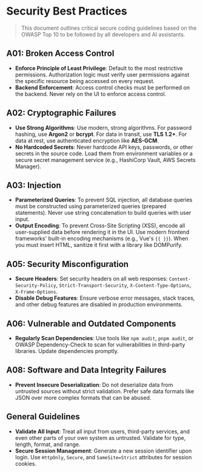 # Security Best Practices

> This document outlines critical secure coding guidelines based on the OWASP Top 10 to be followed by all developers and AI assistants.

## A01: Broken Access Control

- **Enforce Principle of Least Privilege**: Default to the most restrictive permissions. Authorization logic must verify user permissions against the specific resource being accessed on every request.
- **Backend Enforcement**: Access control checks must be performed on the backend. Never rely on the UI to enforce access control.

## A02: Cryptographic Failures

- **Use Strong Algorithms**: Use modern, strong algorithms. For password hashing, use **Argon2** or **bcrypt**. For data in transit, use **TLS 1.2+**. For data at rest, use authenticated encryption like **AES-GCM**.
- **No Hardcoded Secrets**: Never hardcode API keys, passwords, or other secrets in the source code. Load them from environment variables or a secure secret management service (e.g., HashiCorp Vault, AWS Secrets Manager).

## A03: Injection

- **Parameterized Queries**: To prevent SQL injection, all database queries must be constructed using parameterized queries (prepared statements). Never use string concatenation to build queries with user input.
- **Output Encoding**: To prevent Cross-Site Scripting (XSS), encode all user-supplied data before rendering it in the UI. Use modern frontend frameworks' built-in encoding mechanisms (e.g., Vue's `{{ }}`). When you must insert HTML, sanitize it first with a library like DOMPurify.

## A05: Security Misconfiguration

- **Secure Headers**: Set security headers on all web responses: `Content-Security-Policy`, `Strict-Transport-Security`, `X-Content-Type-Options`, `X-Frame-Options`.
- **Disable Debug Features**: Ensure verbose error messages, stack traces, and other debug features are disabled in production environments.

## A06: Vulnerable and Outdated Components

- **Regularly Scan Dependencies**: Use tools like `npm audit`, `pnpm audit`, or OWASP Dependency-Check to scan for vulnerabilities in third-party libraries. Update dependencies promptly.

## A08: Software and Data Integrity Failures

- **Prevent Insecure Deserialization**: Do not deserialize data from untrusted sources without strict validation. Prefer safe data formats like JSON over more complex formats that can be abused.

## General Guidelines

- **Validate All Input**: Treat all input from users, third-party services, and even other parts of your own system as untrusted. Validate for type, length, format, and range.
- **Secure Session Management**: Generate a new session identifier upon login. Use `HttpOnly`, `Secure`, and `SameSite=Strict` attributes for session cookies.
